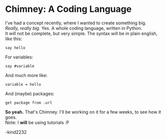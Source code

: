# Chimney: A Coding Language
I've had a concept recently, where I wanted to create something big.  
*Really, really big.* Yes. A whole coding language, written in Python.  
It will not be complete, but very simple. The syntax will be in plain english, like this:  
```
say hello
```
For variables:  
```
say #variable
```
And much more like:  
```
variable = hello
```
And (maybe) packages:
```
get package from .url
```
**So yeah.** That's Chimney. I'll be working on it for a few weeks, to see how it goes.  
Note: I **will** be using tutorials :P

-kind2232
